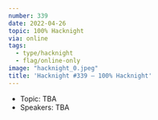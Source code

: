 ```yaml
---
number: 339
date: 2022-04-26
topic: 100% Hacknight
via: online
tags:
  - type/hacknight
  - flag/online-only
image: "hacknight_0.jpeg"
title: 'Hacknight #339 – 100% Hacknight'
---
```


* Topic:
TBA
* Speakers:
TBA
